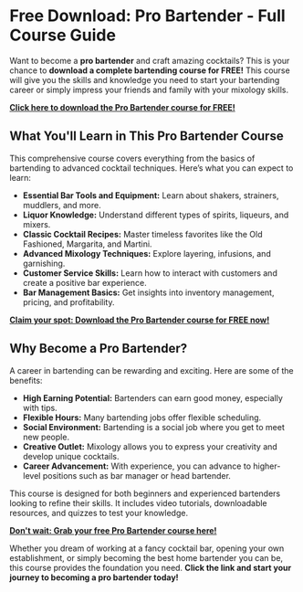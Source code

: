 # Free Download: Pro Bartender - Full Course Guide

Want to become a **pro bartender** and craft amazing cocktails? This is your chance to **download a complete bartending course for FREE!** This course will give you the skills and knowledge you need to start your bartending career or simply impress your friends and family with your mixology skills.

[**Click here to download the Pro Bartender course for FREE!**](https://udemywork.com/pro-bartender)

## What You'll Learn in This Pro Bartender Course

This comprehensive course covers everything from the basics of bartending to advanced cocktail techniques. Here’s what you can expect to learn:

*   **Essential Bar Tools and Equipment:** Learn about shakers, strainers, muddlers, and more.
*   **Liquor Knowledge:** Understand different types of spirits, liqueurs, and mixers.
*   **Classic Cocktail Recipes:** Master timeless favorites like the Old Fashioned, Margarita, and Martini.
*   **Advanced Mixology Techniques:** Explore layering, infusions, and garnishing.
*   **Customer Service Skills:** Learn how to interact with customers and create a positive bar experience.
*   **Bar Management Basics:** Get insights into inventory management, pricing, and profitability.

[**Claim your spot: Download the Pro Bartender course for FREE now!**](https://udemywork.com/pro-bartender)

## Why Become a Pro Bartender?

A career in bartending can be rewarding and exciting. Here are some of the benefits:

*   **High Earning Potential:** Bartenders can earn good money, especially with tips.
*   **Flexible Hours:** Many bartending jobs offer flexible scheduling.
*   **Social Environment:** Bartending is a social job where you get to meet new people.
*   **Creative Outlet:** Mixology allows you to express your creativity and develop unique cocktails.
*   **Career Advancement:** With experience, you can advance to higher-level positions such as bar manager or head bartender.

This course is designed for both beginners and experienced bartenders looking to refine their skills. It includes video tutorials, downloadable resources, and quizzes to test your knowledge.

[**Don't wait: Grab your free Pro Bartender course here!**](https://udemywork.com/pro-bartender)

Whether you dream of working at a fancy cocktail bar, opening your own establishment, or simply becoming the best home bartender you can be, this course provides the foundation you need. **Click the link and start your journey to becoming a pro bartender today!**
